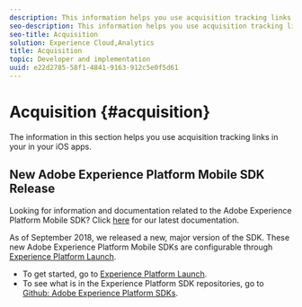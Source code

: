 ```yaml
---
description: This information helps you use acquisition tracking links in your in your iOS apps.
seo-description: This information helps you use acquisition tracking links in your in your iOS apps.
seo-title: Acquisition
solution: Experience Cloud,Analytics
title: Acquisition
topic: Developer and implementation
uuid: e22d2785-58f1-4841-9163-912c5e0f5d61
---
```


# Acquisition {#acquisition}

The information in this section helps you use acquisition tracking links in your in your iOS apps.

## New Adobe Experience Platform Mobile SDK Release

Looking for information and documentation related to the Adobe Experience Platform Mobile SDK? Click [here](https://aep-sdks.gitbook.io/docs/) for our latest documentation.

As of September 2018, we released a new, major version of the SDK. These new Adobe Experience Platform Mobile SDKs are configurable through [Experience Platform Launch](https://www.adobe.com/experience-platform/launch.html).

* To get started, go to [Experience Platform Launch](https://launch.adobe.com/).
* To see what is in the Experience Platform SDK repositories, go to [Github: Adobe Experience Platform SDKs](https://github.com/Adobe-Marketing-Cloud/acp-sdks).
